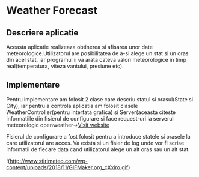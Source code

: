 # Weather Forecast
## Descriere aplicatie
Aceasta aplicatie realizeaza obtinerea si afisarea unor date meteorologice.Utilizatorul are posibilitatea de a-si alege un stat si un oras din acel stat, iar programul ii va
arata cateva valori meteorologice in timp real(temperatura, viteza vantului, presiune etc).
## Implementare
Pentru implementare am folosit 2 clase care descriu statul si orasul(State si City), iar pentru a controla aplicatia am folosit clasele WeatherController(pentru interfata grafica)
si Server(aceasta citeste informatiile din fisierul de configurare si face request-uri la serverul meteorologic openweather->[Visit website](https://openweathermap.org/api)


Fisierul de configurare a fost folosit pentru a introduce statele si orasele la care utilizatorul are acces.
Va exista si un fisier de log unde vor fi scrise informatii de fiecare data cand utilizatorul alege un alt oras sau un alt stat.

!(http://www.stirimeteo.com/wp-content/uploads/2018/11/GIFMaker.org_cXxiro.gif)